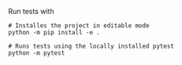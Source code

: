 Run tests with 

```
# Installes the project in editable mode
python -m pip install -e .

# Runs tests using the locally installed pytest
python -m pytest
```